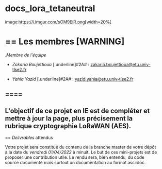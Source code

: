 # docs_lora_tetaneutral
image:https://i.imgur.com/sOM9EiR.png[width=20%]

== Les membres 
[WARNING]
====
._Membre de l'équipe_ 

- *Zakaria Boujettioua* [.underline]#2A# : <zakaria.boujettioua@etu.univ-tlse2.fr>

- *Yahia Yazid* [.underline]#2A# : <yazid.yahia@etu.univ-tlse2.fr>

====
----
L'objectif de ce projet en IE est de compléter et mettre à jour la page, plus précisement la rubrique cryptographie LoRaWAN (AES).
----


== _Delivrables_ attendus

Votre projet sera constitué du contenu de la branche master de votre dépôt à la date du *vendredi 01/04/2022* à minuit.
Le but de ces mini-projets est de proposer une contribution utile. Le rendu sera, bien entendu, du code source documenté mais surtout un documentation au format asciidoc.
